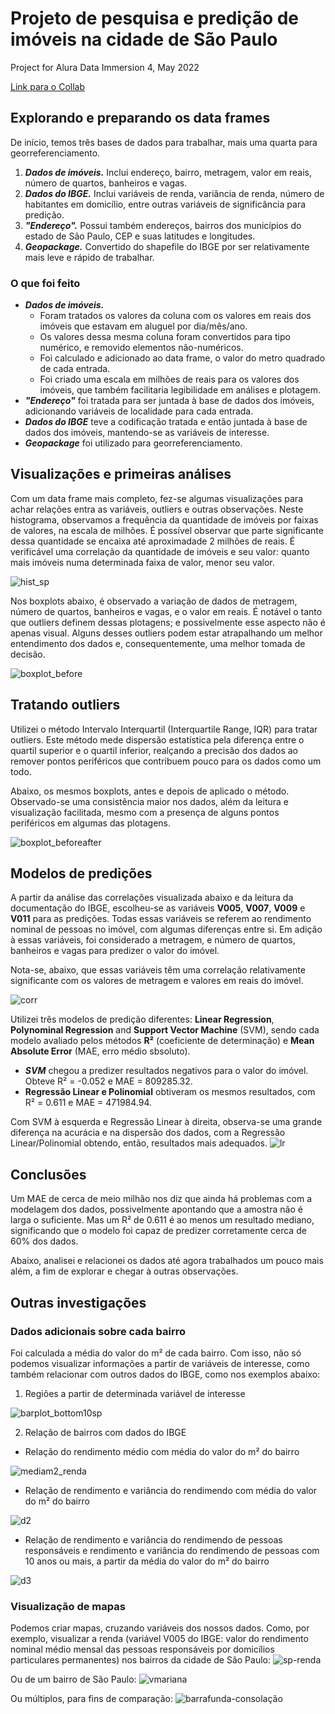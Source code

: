 # Projeto de pesquisa e predição de imóveis na cidade de São Paulo
Project for Alura Data Immersion 4, May 2022

[Link para o Collab](https://colab.research.google.com/drive/1tyubfCSsURKhDbF8UrA5WB0Q8j0WhEVR#scrollTo=vH6m6Ch0F4mL)

## Explorando e preparando os data frames
De início, temos três bases de dados para trabalhar, mais uma quarta para georreferenciamento.
1. ***Dados de imóveis.*** Inclui endereço, bairro, metragem, valor em reais, número de quartos, banheiros e vagas.
2. ***Dados do IBGE.*** Inclui variáveis de renda, variância de renda, número de habitantes em domicílio, entre outras variáveis de significância para predição.
3. ***"Endereço".*** Possui também endereços, bairros dos municípios do estado de São Paulo, CEP e suas latitudes e longitudes. 
4. ***Geopackage.*** Convertido do shapefile do IBGE por ser relativamente mais leve e rápido de trabalhar.

### O que foi feito
- ***Dados de imóveis.***
  - Foram tratados os valores da coluna com os valores em reais dos imóveis que estavam em aluguel por dia/mês/ano. 
  - Os valores dessa mesma coluna foram convertidos para tipo numérico, e removido elementos não-numéricos.
  - Foi calculado e adicionado ao data frame, o valor do metro quadrado de cada entrada.
  - Foi criado uma escala em milhões de reais para os valores dos imóveis, que também facilitaria legibilidade em análises e plotagem.
- ***"Endereço"*** foi tratada para ser juntada à base de dados dos imóveis, adicionando variáveis de localidade para cada entrada.
- ***Dados do IBGE*** teve a codificação tratada e então juntada à base de dados dos imóveis, mantendo-se as variáveis de interesse.
- ***Geopackage*** foi utilizado para georreferenciamento.

## Visualizações e primeiras análises
Com um data frame mais completo, fez-se algumas visualizações para achar relações entra as variáveis, outliers e outras observações.
Neste histograma, observamos a frequência da quantidade de imóveis por faixas de valores, na escala de milhões. É possível observar que parte significante dessa quantidade se encaixa até aproximadade 2 milhões de reais. É verificável uma correlação da quantidade de imóveis e seu valor: quanto mais imóveis numa determinada faixa de valor, menor seu valor.

![hist_sp](https://user-images.githubusercontent.com/95704769/172647447-89e7b9c5-699a-4c63-8629-e2eb2c4743e3.png)


Nos boxplots abaixo, é observado a variação de dados de metragem, número de quartos, banheiros e vagas, e o valor em reais. É notável o tanto que outliers definem  dessas plotagens; e possivelmente esse aspecto não é apenas visual. Alguns desses outliers podem estar atrapalhando um melhor entendimento dos dados e, consequentemente, uma melhor tomada de decisão.

![boxplot_before](https://user-images.githubusercontent.com/95704769/172651012-adc833ea-96bf-4c91-a3f4-2063334f68fc.png)


## Tratando outliers
Utilizei o método Intervalo Interquartil (Interquartile Range, IQR) para tratar outliers. Este método mede dispersão estatística pela diferença entre o quartil superior e o quartil inferior, realçando a precisão dos dados ao remover pontos periféricos que contribuem pouco para os dados como um todo.

Abaixo, os mesmos boxplots, antes e depois de aplicado o método. Observado-se uma consistência maior nos dados, além da leitura e visualização facilitada, mesmo com a presença de alguns pontos periféricos em algumas das plotagens.

![boxplot_beforeafter](https://user-images.githubusercontent.com/95704769/172656222-d6ed3f7a-f5a9-45d1-82db-f3b65fb883d7.png)

## Modelos de predições
A partir da análise das correlações visualizada abaixo e da leitura da documentação do IBGE, escolheu-se as variáveis **V005**, **V007**, **V009** e **V011** para as predições. Todas essas variáveis se referem ao rendimento nominal de pessoas no imóvel, com algumas diferenças entre si. Em adição à essas variáveis, foi considerado a metragem, e número de quartos, banheiros e vagas para predizer o valor do imóvel.

Nota-se, abaixo, que essas variáveis têm uma correlação relativamente significante com os valores de metragem e valores em reais do imóvel.

![corr](https://user-images.githubusercontent.com/95704769/172659738-21a110f5-d8af-4711-ac5f-c5bb9263664e.png)

Utilizei três modelos de predição diferentes: **Linear Regression**, **Polynominal Regression** and **Support Vector Machine** (SVM), sendo cada modelo avaliado pelos métodos **R²** (coeficiente de determinação) e **Mean Absolute Error** (MAE, erro médio sbsoluto).
- ***SVM*** chegou a predizer resultados negativos para o valor do imóvel. Obteve R² = -0.052 e MAE = 809285.32.
- **Regressão Linear e Polinomial** obtiveram os mesmos resultados, com R² = 0.611 e MAE = 471984.94.

Com SVM à esquerda e Regressão Linear à direita, observa-se uma grande diferença na acurácia e na dispersão dos dados, com a Regressão Linear/Polinomial obtendo, então, resultados mais adequados.
![lr](https://user-images.githubusercontent.com/95704769/172667222-8e6bf7ea-7802-4f0f-9fdc-ec2b23bfde4c.png)

## Conclusões
Um MAE de cerca de meio milhão nos diz que ainda há problemas com a modelagem dos dados, possivelmente apontando que a amostra não é larga o suficiente. Mas um R² de 0.611 é ao menos um resultado mediano, significando que o modelo foi capaz de predizer corretamente cerca de 60% dos dados.

Abaixo, analisei e relacionei os dados até agora trabalhados um pouco mais além, a fim de explorar e chegar à outras observações.

## Outras investigações
### Dados adicionais sobre cada bairro
Foi calculada a média do valor do m² de cada bairro. Com isso, não só podemos visualizar informações a partir de variáveis de interesse, como também relacionar com outros dados do IBGE, como nos exemplos abaixo:
1. Regiões a partir de determinada variável de interesse

![barplot_bottom10sp](https://user-images.githubusercontent.com/95704769/172669399-eae8bcae-f6f0-416d-858c-1464fd7bf3d8.png)

2. Relação de bairros com dados do IBGE
  - Relação do rendimento médio com média do valor do m² do bairro

![mediam2_renda](https://user-images.githubusercontent.com/95704769/172673024-039a846e-3060-4d52-91c7-3bccb00089d2.png)

  - Relação de rendimento e variância do rendimendo com média do valor do m² do bairro 

![d2](https://user-images.githubusercontent.com/95704769/172673162-8cd7e419-7a85-48b6-b425-1b59b6fd857f.png)

  - Relação de rendimento e variância do rendimendo de pessoas responsáveis e rendimento e variância do rendimendo de pessoas com 10 anos ou mais, a partir da média do valor do m² do bairro

![d3](https://user-images.githubusercontent.com/95704769/172674048-f64ebb22-b2d2-48a1-acc9-3e2a16751813.png)

### Visualização de mapas
Podemos criar mapas, cruzando variáveis dos nossos dados. Como, por exemplo, visualizar a renda (variável V005 do IBGE: valor do rendimento nominal médio mensal das pessoas responsáveis por domicílios particulares permanentes) nos bairros da cidade de São Paulo:
![sp-renda](https://user-images.githubusercontent.com/95704769/172672470-1d65c819-4f32-4131-b93c-811dc0ab6747.png)

Ou de um bairro de São Paulo:
![vmariana](https://user-images.githubusercontent.com/95704769/172672719-f1bbb918-a0e7-462f-8b8f-550d93106a83.png)

Ou múltiplos, para fins de comparação:
![barrafunda-consolação](https://user-images.githubusercontent.com/95704769/172672962-c113330e-33d0-476c-a260-4ae54814d47e.png)


